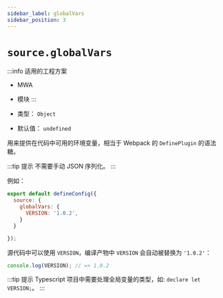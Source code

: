 ```yaml
---
sidebar_label: globalVars
sidebar_position: 3
---
```


# `source.globalVars`

:::info 适用的工程方案
* MWA
* 模块
:::

* 类型： `Object`
* 默认值： `undefined`


用来提供在代码中可用的环境变量，相当于 Webpack 的 `DefinePlugin` 的语法糖。

:::tip 提示
不需要手动 JSON 序列化。
:::

例如：

```js title="modern.config.js"
export default defineConfig({
  source: {
    globalVars: {
      VERSION: '1.0.2',
    }
  }

});
```

源代码中可以使用 `VERSION`，编译产物中 `VERSION` 会自动被替换为 `'1.0.2'`：

```js
console.log(VERSION); // => 1.0.2
```

:::tip 提示
Typescript 项目中需要处理全局变量的类型，如: `declare let VERSION;`。
:::
